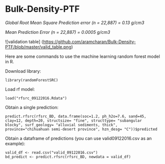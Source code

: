 # Bulk-Density-PTF

*Global Root Mean Square Prediction error (n = 22,887) = 0.13 g/cm3*

*Mean Prediction Error (n = 22,887) = 0.0005 g/cm3*

![validation table]
(https://github.com/aramcharan/Bulk-Density-PTF/blob/master/valid_table.png)

Here are some commands to use the machine learning random forest model in R.

Download library:
```
library(randomForestSRC)
```
Load rf model:
```
load("rfsrc_09122016.Rdata")
```

Obtain a single prediction: 
```
predict.rfsrc(rfsrc_BD, data.frame(soc=1.2, ph_h2o=7.6, sand=45, clay=12, depth=20, structsize= "fine", structtype= "subangular blocky", surf_geology= "alluvial sediments, thick", province="chihuahuan semi-desert province", hzn_desg= "C"))$predicted
```

Obtain a dataframe of predictions (you can use valid09122016.csv as an example):
```
valid_df <- read.csv("valid_09122016.csv")
bd_predict <- predict.rfsrc(rfsrc_BD, newdata = valid_df)
```
